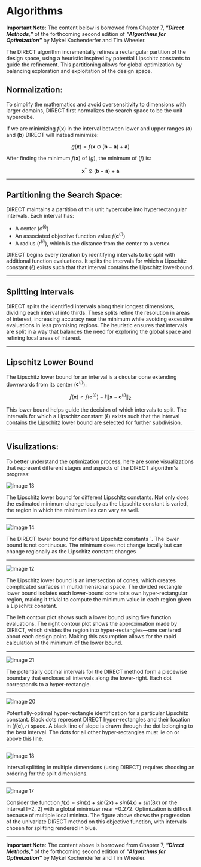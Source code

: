 # Algorithms 
**Important Note**: The content below is borrowed from Chapter 7, ***"Direct Methods,"*** of the forthcoming second edition of ***"Algorithms for Optimization"*** by Mykel Kochenderfer and Tim Wheeler.

The DIRECT algorithm incrementally refines a rectangular partition of the design space, using a heuristic inspired by potential Lipschitz constants to guide the refinement. This partitioning allows for global optimization by balancing exploration and exploitation of the design space. 

## Normalization:

To simplify the mathematics and avoid oversensitivity to dimensions with larger domains, DIRECT first normalizes the search space to be the unit hypercube.

If we are minimizing $f(\mathbf{x})$ in the interval between lower and upper ranges ($\mathbf{a}$) and ($\mathbf{b}$) DIRECT will instead minimize:

$$
g(\mathbf{x}) = f(\mathbf{x} \odot (\mathbf{b} - \mathbf{a}) + \mathbf{a})
$$

After finding the minimum $f(\mathbf{x})$ of ($g$), the minimum of ($f$) is:

$$
\mathbf{x}^* \odot (\mathbf{b} - \mathbf{a}) + \mathbf{a}
$$

---

## Partitioning the Search Space:
DIRECT maintains a partition of this unit hypercube into hyperrectangular intervals. Each interval has:

- A center ($c^{(i)}$)
- An associated objective function value $f(\mathbf{c}^{(i)})$
- A radius ($r^{(i)}$), which is the distance from the center to a vertex.

DIRECT begins every iteration by identifying intervals to be split with additional function evaluations. It splits the intervals for which a Lipschitz constant ($\ell$) exists such that that interval contains the Lipschitz lowerbound.

---

## Splitting Intervals

DIRECT splits the identified intervals along their longest dimensions, dividing each interval into thirds. These splits refine the resolution in areas of interest, increasing accuracy near the minimum while avoiding excessive evaluations in less promising regions. The heuristic ensures that intervals are split in a way that balances the need for exploring the global space and refining local areas of interest.

---

## Lipschitz Lower Bound

The Lipschitz lower bound for an interval is a circular cone extending downwards from its center ($\mathbf{c}^{(i)}$):

$$
f(\mathbf{x}) \geq f(\mathbf{c}^{(i)}) - \ell \|\mathbf{x} - \mathbf{c}^{(i)}\|_2
$$

This lower bound helps guide the decision of which intervals to split. The intervals for which a Lipschitz constant ($\ell$) exists such that the interval contains the Lipschitz lower bound are selected for further subdivision.

---

## Visulizations:
To better understand the optimization process, here are some visualizations that represent different stages and aspects of the DIRECT algorithm's progress:

![Image 13](assets/page_13.svg)

The Lipschitz lower bound for different Lipschitz constants. Not only does the estimated minimum change locally as the Lipschitz constant is varied, the region in which the minimum lies can vary as well.


---

![Image 14](assets/page_14.svg)

The DIRECT lower bound for different Lipschitz constants `. The lower bound is not continuous. The minimum does not change locally but can change regionally as the Lipschitz constant changes

---

![Image 12](assets/page_12.svg)

The Lipschitz lower bound is an intersection of cones, which creates complicated surfaces in multidimensional space. The divided rectangle lower bound isolates each lower-bound cone toits own hyper-rectangular region, making it trivial to compute the minimum value in each region given a Lipschitz constant.


The left contour plot shows such a lower bound using five function evaluations. The right contour plot shows the approximation made by DIRECT, which divides the region into hyper-rectangles—one centered
about each design point. Making this assumption allows for the rapid calculation of the minimum of the lower bound.

---


![Image 21](assets/page_21.svg)

The potentially optimal intervals for the DIRECT method form a piecewise boundary that encloses all intervals along the lower-right. Each dot corresponds to a hyper-rectangle.


---

![Image 20](assets/page_20.svg)

Potentially-optimal hyper-rectangle identification for a particular Lipschitz constant. Black dots represent DIRECT hyper-rectangles and their location in $(f(\mathbf{c}), r)$ space. A black line of slope is drawn through the dot belonging to the best interval. The dots for all other hyper-rectangles
must lie on or above this line.

---

![Image 18](assets/page_18.svg)

Interval splitting in multiple dimensions (using DIRECT) requires choosing an ordering for the split dimensions.

---


![Image 17](assets/page_17.svg)

Consider the function $f(x) = sin(x) + sin(2x) + sin(4x) + sin(8x)$ on the interval [−2, 2] with a global minimizer near −0.272. Optimization is difficult because of multiple local minima. The figure above shows the progression of the univariate DIRECT method on this objective function, with intervals chosen for splitting rendered in blue.

---

**Important Note**: The content above is borrowed from Chapter 7, ***"Direct Methods,"*** of the forthcoming second edition of ***"Algorithms for Optimization"*** by Mykel Kochenderfer and Tim Wheeler.
